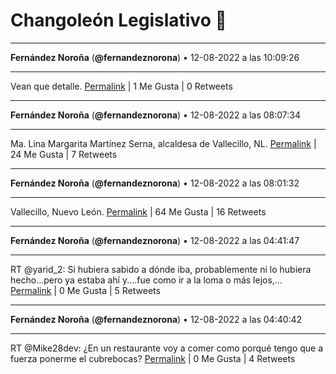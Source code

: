 # Changoleón Legislativo 🙈
*****
**Fernández Noroña** (**@fernandeznorona**) • 12-08-2022 a las 10:09:26
*****
Vean que detalle.
[Permalink](https://twitter.com/fernandeznorona/status/1558153704850833410) | 1 Me Gusta | 0 Retweets
*****
**Fernández Noroña** (**@fernandeznorona**) • 12-08-2022 a las 08:07:34
*****
Ma. Lina Margarita Martínez Serna, alcaldesa de Vallecillo, NL.
[Permalink](https://twitter.com/fernandeznorona/status/1558123034837491715) | 24 Me Gusta | 7 Retweets
*****
**Fernández Noroña** (**@fernandeznorona**) • 12-08-2022 a las 08:01:32
*****
Vallecillo, Nuevo León.
[Permalink](https://twitter.com/fernandeznorona/status/1558121517703110657) | 64 Me Gusta | 16 Retweets
*****
**Fernández Noroña** (**@fernandeznorona**) • 12-08-2022 a las 04:41:47
*****
RT @yarid_2: Si hubiera sabido a dónde iba, probablemente ni lo hubiera hecho...pero ya estaba ahí y....fue como ir a la loma o más lejos,…
[Permalink](https://twitter.com/fernandeznorona/status/1558071246545469441) | 0 Me Gusta | 5 Retweets
*****
**Fernández Noroña** (**@fernandeznorona**) • 12-08-2022 a las 04:40:42
*****
RT @Mike28dev: ¿En un restaurante voy a comer como porqué tengo que a fuerza ponerme el cubrebocas?
[Permalink](https://twitter.com/fernandeznorona/status/1558070974737747968) | 0 Me Gusta | 4 Retweets
